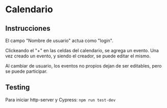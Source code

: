 # Calendario

## Instrucciones

El campo "Nombre de usuario" actua como "login".

Clickeando el "+" en las celdas del calendario, se agrega un evento.
Una vez creado un evento, y siendo el creador, se puede editar el mismo.

Al cambiar de usuario, los eventos no propios dejan de ser editables, pero se puede participar.


## Testing

Para iniciar http-server y Cypress: ```npm run test-dev```